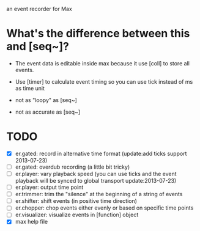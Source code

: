 an event recorder for Max

# What's the difference between this and [seq~]?

- The event data is editable inside max because it use [coll] to store all events.

- Use [timer] to calculate event timing so you can use tick instead of ms as time unit

- not as "loopy" as [seq~]

- not as accurate as [seq~]

# TODO

- [x] er.gated: record in alternative time format (update:add ticks support 2013-07-23)
- [ ] er.gated: overdub recording (a little bit tricky)
- [ ] er.player: vary playback speed (you can use ticks and the event playback will be synced to global transport update:2013-07-23)
- [ ] er.player: output time point
- [ ] er.trimmer: trim the "silence" at the beginning of a string of events
- [ ] er.shifter: shift events (in positive time direction)
- [ ] er.chopper: chop events either evenly or based on specific time points
- [ ] er.visualizer: visualize events in [function] object
- [x] max help file
